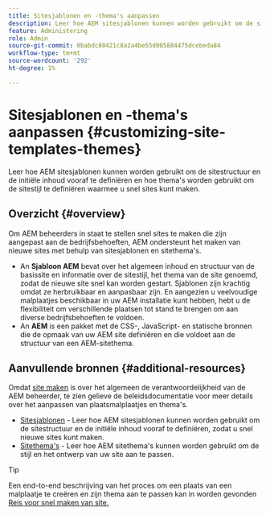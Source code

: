 ```yaml
---
title: Sitesjablonen en -thema's aanpassen
description: Leer hoe AEM sitesjablonen kunnen worden gebruikt om de sitestructuur en de initiële inhoud vooraf te definiëren en hoe thema's worden gebruikt om de sitestijl te definiëren waarmee u snel sites kunt maken.
feature: Administering
role: Admin
source-git-commit: 0babdc80421c8a2a4be55d005884475dcebeda84
workflow-type: tm+mt
source-wordcount: '292'
ht-degree: 1%

---
```



# Sitesjablonen en -thema&#39;s aanpassen {#customizing-site-templates-themes}

Leer hoe AEM sitesjablonen kunnen worden gebruikt om de sitestructuur en de initiële inhoud vooraf te definiëren en hoe thema&#39;s worden gebruikt om de sitestijl te definiëren waarmee u snel sites kunt maken.

## Overzicht {#overview}

Om AEM beheerders in staat te stellen snel sites te maken die zijn aangepast aan de bedrijfsbehoeften, AEM ondersteunt het maken van nieuwe sites met behulp van sitesjablonen en sitethema&#39;s.

* An **Sjabloon AEM** bevat over het algemeen inhoud en structuur van de basissite en informatie over de sitestijl, het thema van de site genoemd, zodat de nieuwe site snel kan worden gestart. Sjablonen zijn krachtig omdat ze herbruikbaar en aanpasbaar zijn. En aangezien u veelvoudige malplaatjes beschikbaar in uw AEM installatie kunt hebben, hebt u de flexibiliteit om verschillende plaatsen tot stand te brengen om aan diverse bedrijfsbehoeften te voldoen.
* An **AEM** is een pakket met de CSS-, JavaScript- en statische bronnen die de opmaak van uw AEM site definiëren en die voldoet aan de structuur van een AEM-sitethema.

## Aanvullende bronnen {#additional-resources}

Omdat [site maken](/help/sites-cloud/administering/site-creation/create-site.md) is over het algemeen de verantwoordelijkheid van de AEM beheerder, te zien gelieve de beleidsdocumentatie voor meer details over het aanpassen van plaatsmalplaatjes en thema&#39;s.

* [Sitesjablonen](/help/sites-cloud/administering/site-creation/site-templates.md) - Leer hoe AEM sitesjablonen kunnen worden gebruikt om de sitestructuur en de initiële inhoud vooraf te definiëren, zodat u snel nieuwe sites kunt maken.
* [Sitethema&#39;s](/help/sites-cloud/administering/site-creation/site-themes.md) - Leer hoe AEM sitethema&#39;s kunnen worden gebruikt om de stijl en het ontwerp van uw site aan te passen.

>[!TIP]
>
>Een end-to-end beschrijving van het proces om een plaats van een malplaatje te creëren en zijn thema aan te passen kan in worden gevonden [Reis voor snel maken van site.](/help/journey-sites/quick-site/overview.md)
